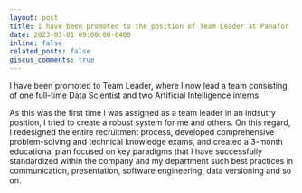 ```yaml
---
layout: post
title: I have been promoted to the position of Team Leader at Panafor
date: 2023-03-01 09:00:00-0400
inline: false
related_posts: false
giscus_comments: true
---
```


I have been promoted to Team Leader, where I now lead a team consisting of one full-time Data Scientist and two Artificial Intelligence interns.

As this was the first time I was assigned as a team leader in an indsutry position, I tried to create a robust system for me and others. On this regard, I redesigned the entire recruitment process, developed comprehensive problem-solving and technical knowledge exams, and created a 3-month educational plan focused on key paradigms that I have successfully standardized within the company and my department such best practices in communication, presentation, software engineering, data versioning and so on.
